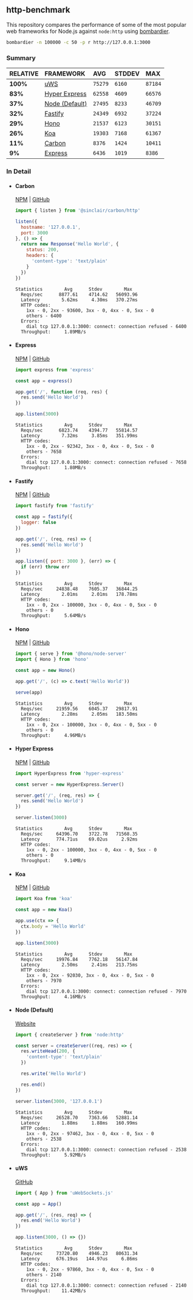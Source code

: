 ## http-benchmark

This repository compares the performance of some of the most popular web frameworks for Node.js against `node:http` using [bombardier](https://github.com/codesenberg/bombardier).

```bash
bombardier -n 100000 -c 50 -p r http://127.0.0.1:3000
```

### Summary

| RELATIVE | FRAMEWORK | AVG | STDDEV | MAX |
| :--- | :--- | :--- | :--- | :--- |
| **100%** | [uWS](#uws) | `75279` | `6160` | `87184` |
| **83%** | [Hyper Express](#hyper-express) | `62558` | `4609` | `66576` |
| **37%** | [Node (Default)](#node-default) | `27495` | `8233` | `46709` |
| **32%** | [Fastify](#fastify) | `24349` | `6932` | `37224` |
| **29%** | [Hono](#hono) | `21537` | `6123` | `30151` |
| **26%** | [Koa](#koa) | `19303` | `7168` | `61367` |
| **11%** | [Carbon](#carbon) | `8376` | `1424` | `10411` |
| **9%** | [Express](#express) | `6436` | `1019` | `8386` |


### In Detail

- #### Carbon
  [NPM](https://npmjs.com/@sinclair/carbon) | [GitHub](https://github.com/sinclairzx81/carbon)
  ```js
  import { listen } from '@sinclair/carbon/http'

  listen({
    hostname: '127.0.0.1',
    port: 3000
  }, () => {
    return new Response('Hello World', {
      status: 200,
      headers: {
        'content-type': 'text/plain'
      }
    })
  })
  ```

  ```
  Statistics        Avg      Stdev        Max
    Reqs/sec      8877.61    4714.62   56093.96
    Latency        5.62ms     4.30ms   370.27ms
    HTTP codes:
      1xx - 0, 2xx - 93600, 3xx - 0, 4xx - 0, 5xx - 0
      others - 6400
    Errors:
      dial tcp 127.0.0.1:3000: connect: connection refused - 6400
    Throughput:     1.89MB/s
  ```

- #### Express
  [NPM](https://npmjs.com/express) | [GitHub](https://github.com/expressjs/express)
  ```js
  import express from 'express'

  const app = express()

  app.get('/', function (req, res) {
    res.send('Hello World')
  })

  app.listen(3000)
  ```

  ```
  Statistics        Avg      Stdev        Max
    Reqs/sec      6823.74    4394.77   55814.57
    Latency        7.32ms     3.85ms   351.99ms
    HTTP codes:
      1xx - 0, 2xx - 92342, 3xx - 0, 4xx - 0, 5xx - 0
      others - 7658
    Errors:
      dial tcp 127.0.0.1:3000: connect: connection refused - 7658
    Throughput:     1.80MB/s
  ```

- #### Fastify
  [NPM](https://npmjs.com/fastify) | [GitHub](https://github.com/fastify/fastify)
  ```js
  import fastify from 'fastify'

  const app = fastify({
    logger: false
  })

  app.get('/', (req, res) => {
    res.send('Hello World')
  })

  app.listen({ port: 3000 }, (err) => {
    if (err) throw err
  })
  ```

  ```
  Statistics        Avg      Stdev        Max
    Reqs/sec     24838.48    7605.37   36844.25
    Latency        2.01ms     2.01ms   178.78ms
    HTTP codes:
      1xx - 0, 2xx - 100000, 3xx - 0, 4xx - 0, 5xx - 0
      others - 0
    Throughput:     5.64MB/s
  ```

- #### Hono
  [NPM](https://npmjs.com/hono) | [GitHub](https://github.com/honojs/hono)
  ```js
  import { serve } from '@hono/node-server'
  import { Hono } from 'hono'

  const app = new Hono()

  app.get('/', (c) => c.text('Hello World'))

  serve(app)
  ```

  ```
  Statistics        Avg      Stdev        Max
    Reqs/sec     21959.56    6045.37   29817.91
    Latency        2.28ms     2.05ms   183.50ms
    HTTP codes:
      1xx - 0, 2xx - 100000, 3xx - 0, 4xx - 0, 5xx - 0
      others - 0
    Throughput:     4.96MB/s
  ```

- #### Hyper Express
  [NPM](https://npmjs.com/hyper-express) | [GitHub](https://github.com/kartikk221/hyper-express)
  ```js
  import HyperExpress from 'hyper-express'

  const server = new HyperExpress.Server()

  server.get('/', (req, res) => {
    res.send('Hello World')
  })

  server.listen(3000)
  ```

  ```
  Statistics        Avg      Stdev        Max
    Reqs/sec     64396.70    3722.78   71568.35
    Latency      774.71us    69.02us     2.92ms
    HTTP codes:
      1xx - 0, 2xx - 100000, 3xx - 0, 4xx - 0, 5xx - 0
      others - 0
    Throughput:     9.14MB/s
  ```

- #### Koa
  [NPM](https://npmjs.com/koa) | [GitHub](https://github.com/koajs/koa)
  ```js
  import Koa from 'koa'

  const app = new Koa()

  app.use(ctx => {
    ctx.body = 'Hello World'
  })

  app.listen(3000)
  ```

  ```
  Statistics        Avg      Stdev        Max
    Reqs/sec     19976.84    7762.18   56147.84
    Latency        2.50ms     2.41ms   213.75ms
    HTTP codes:
      1xx - 0, 2xx - 92030, 3xx - 0, 4xx - 0, 5xx - 0
      others - 7970
    Errors:
      dial tcp 127.0.0.1:3000: connect: connection refused - 7970
    Throughput:     4.16MB/s
  ```

- #### Node (Default)
  [Website](https://nodejs.org/api/http.html)
  ```js
  import { createServer } from 'node:http'

  const server = createServer((req, res) => {
    res.writeHead(200, {
      'content-type': 'text/plain'
    })

    res.write('Hello World')

    res.end()
  })

  server.listen(3000, '127.0.0.1')
  ```

  ```
  Statistics        Avg      Stdev        Max
    Reqs/sec     26528.70    7363.66   52881.14
    Latency        1.88ms     1.88ms   160.99ms
    HTTP codes:
      1xx - 0, 2xx - 97462, 3xx - 0, 4xx - 0, 5xx - 0
      others - 2538
    Errors:
      dial tcp 127.0.0.1:3000: connect: connection refused - 2538
    Throughput:     5.92MB/s
  ```

- #### uWS
  [GitHub](https://github.com/uNetworking/uWebSockets.js)
  ```js
  import { App } from 'uWebSockets.js'

  const app = App()

  app.get('/', (res, req) => {
    res.end('Hello World')
  })

  app.listen(3000, () => {})
  ```

  ```
  Statistics        Avg      Stdev        Max
    Reqs/sec     73720.80    4946.23   80631.34
    Latency      676.19us   144.97us     6.86ms
    HTTP codes:
      1xx - 0, 2xx - 97860, 3xx - 0, 4xx - 0, 5xx - 0
      others - 2140
    Errors:
      dial tcp 127.0.0.1:3000: connect: connection refused - 2140
    Throughput:    11.42MB/s
  ```


